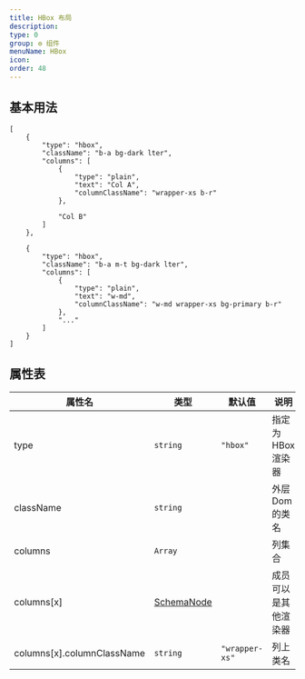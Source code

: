 ```yaml
---
title: HBox 布局
description:
type: 0
group: ⚙ 组件
menuName: HBox
icon:
order: 48
---
```


## 基本用法

```schema: scope="body"
[
    {
        "type": "hbox",
        "className": "b-a bg-dark lter",
        "columns": [
            {
                "type": "plain",
                "text": "Col A",
                "columnClassName": "wrapper-xs b-r"
            },

            "Col B"
        ]
    },

    {
        "type": "hbox",
        "className": "b-a m-t bg-dark lter",
        "columns": [
            {
                "type": "plain",
                "text": "w-md",
                "columnClassName": "w-md wrapper-xs bg-primary b-r"
            },
            "..."
        ]
    }
]
```

## 属性表

| 属性名                     | 类型                                      | 默认值         | 说明                 |
| -------------------------- | ----------------------------------------- | -------------- | -------------------- |
| type                       | `string`                                  | `"hbox"`       | 指定为 HBox 渲染器   |
| className                  | `string`                                  |                | 外层 Dom 的类名      |
| columns                    | `Array`                                   |                | 列集合               |
| columns[x]                 | [SchemaNode](../../docs/types/schemanode) |                | 成员可以是其他渲染器 |
| columns[x].columnClassName | `string`                                  | `"wrapper-xs"` | 列上类名             |
